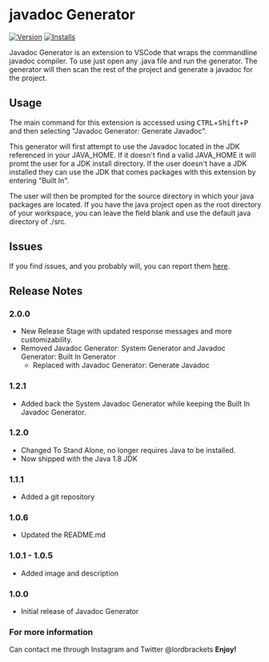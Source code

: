 # javadoc Generator
[![Version](https://vsmarketplacebadge.apphb.com/version/KeeganBruer.javadoc-generator.svg)](https://marketplace.visualstudio.com/items?itemName=KeeganBruer.javadoc-generator)
[![Installs](https://vsmarketplacebadge.apphb.com/installs/KeeganBruer.javadoc-generator.svg)](https://marketplace.visualstudio.com/items?itemName=KeeganBruer.javadoc-generator)

Javadoc Generator is an extension to VSCode that wraps the commandline javadoc compiler. To use just open
any .java file and run the generator. The generator will then scan the rest of the project and generate a javadoc for the project.

## Usage
The main command for this extension is accessed
using <kbd>CTRL</kbd>+<kbd>Shift</kbd>+<kbd>P</kbd> and then selecting "Javadoc Generator: Generate Javadoc".

This generator will first attempt to use the Javadoc located in the JDK referenced in your JAVA_HOME.
If it doesn't find a valid JAVA_HOME it will promt the user for a JDK install directory. If the user doesn't have a JDK installed they can use the JDK that comes packages with this extension by entering "Built In".

The user will then be prompted for the source directory in which your java packages are located. If you have the java project open as the root directory of your workspace, you can leave the field blank and use the default java directory of ./src. 

## Issues
If you find issues, and you probably will, you can report them [here](https://github.com/KeeganBruer/javadoc-generator/issues).

## Release Notes
### 2.0.0
- New Release Stage with updated response messages and more customizability. 
- Removed Javadoc Generator: System Generator and Javadoc Generator: Built In Generator
    - Replaced with Javadoc Generator: Generate Javadoc


### 1.2.1
- Added back the System Javadoc Generator while keeping the Built In Javadoc Generator.
### 1.2.0
- Changed To Stand Alone, no longer requires Java to be installed.
- Now shipped with the Java 1.8 JDK

### 1.1.1
- Added a git repository

### 1.0.6
- Updated the README.md

### 1.0.1 - 1.0.5
- Added image and description

### 1.0.0
- Initial release of Javadoc Generator



### For more information
Can contact me through Instagram and Twitter @lordbrackets
**Enjoy!**